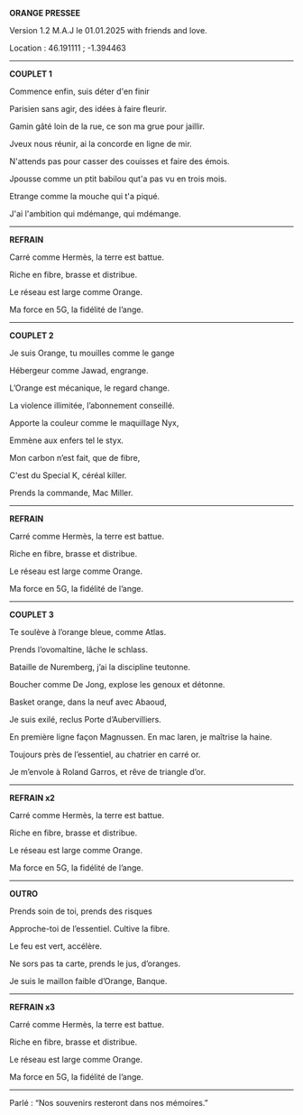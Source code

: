 **ORANGE PRESSEE**

Version 1.2 M.A.J le 01.01.2025 with friends and love.

Location : 46.191111 ; -1.394463

________________________________________________

**COUPLET 1**

Commence enfin, suis déter d'en finir

Parisien sans agir, des idées à faire fleurir. 

Gamin gâté loin de la rue, ce son ma grue pour jaillir. 

Jveux nous réunir, ai la concorde en ligne de mir. 

N'attends pas pour casser des couisses et faire des émois. 

Jpousse comme un ptit babilou qut'a pas vu en trois mois. 

Etrange comme la mouche qui t'a piqué. 

J'ai l'ambition qui mdémange, qui mdémange. 
________________________________________________

**REFRAIN**

Carré comme Hermès, la terre est battue.

Riche en fibre, brasse et distribue.

Le réseau est large comme Orange.

Ma force en 5G, la fidélité de l’ange.

________________________________________________

**COUPLET 2**

Je suis Orange, tu mouilles comme le gange

Hébergeur comme Jawad, engrange.

L’Orange est mécanique, le regard change.

La violence illimitée, l’abonnement conseillé.

Apporte la couleur comme le maquillage Nyx,

Emmène aux enfers tel le styx.

Mon carbon n’est fait, que de fibre,

C'est du Special K, céréal killer.

Prends la commande, Mac Miller. 

_____________________________________________

**REFRAIN**

Carré comme Hermès, la terre est battue.

Riche en fibre, brasse et distribue.

Le réseau est large comme Orange.

Ma force en 5G, la fidélité de l’ange.

________________________________________________

**COUPLET 3**

Te soulève à l’orange bleue, comme Atlas.

Prends l’ovomaltine, lâche le schlass.

Bataille de Nuremberg, j’ai la discipline teutonne.

Boucher comme De Jong, explose les genoux et détonne.

Basket orange, dans la neuf avec Abaoud,

Je suis exilé, reclus Porte d’Aubervilliers.

En première ligne façon Magnussen. En mac laren, je maîtrise la haine.

Toujours près de l’essentiel, au chatrier en carré or. 

Je m’envole à Roland Garros, et rêve de triangle d’or.

_____________________________________________

**REFRAIN x2**

Carré comme Hermès, la terre est battue.

Riche en fibre, brasse et distribue.

Le réseau est large comme Orange.

Ma force en 5G, la fidélité de l’ange.

________________________________________________

**OUTRO**

Prends soin de toi, prends des risques

Approche-toi de l’essentiel. Cultive la fibre. 

Le feu est vert, accélère. 

Ne sors pas ta carte, prends le jus, d’oranges.

Je suis le maillon faible d’Orange, Banque.

________________________________________________

**REFRAIN x3**

Carré comme Hermès, la terre est battue.

Riche en fibre, brasse et distribue.

Le réseau est large comme Orange.

Ma force en 5G, la fidélité de l’ange.

________________________________________________

Parlé : “Nos souvenirs resteront dans nos mémoires.”
